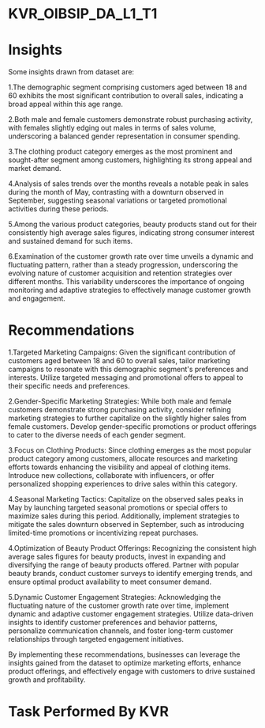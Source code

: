 # KVR_OIBSIP_DA_L1_T1
# Insights
Some insights drawn from dataset are:

1.The demographic segment comprising customers aged between 18 and 60 exhibits the most significant contribution to overall sales, indicating a broad appeal within this age range.

2.Both male and female customers demonstrate robust purchasing activity, with females slightly edging out males in terms of sales volume, underscoring a balanced gender representation in consumer spending.

3.The clothing product category emerges as the most prominent and sought-after segment among customers, highlighting its strong appeal and market demand.

4.Analysis of sales trends over the months reveals a notable peak in sales during the month of May, contrasting with a downturn observed in September, suggesting seasonal variations or targeted promotional activities during these periods.

5.Among the various product categories, beauty products stand out for their consistently high average sales figures, indicating strong consumer interest and sustained demand for such items.

6.Examination of the customer growth rate over time unveils a dynamic and fluctuating pattern, rather than a steady progression, underscoring the evolving nature of customer acquisition and retention strategies over different months. This variability underscores the importance of ongoing monitoring and adaptive strategies to effectively manage customer growth and engagement.

# Recommendations

1.Targeted Marketing Campaigns: Given the significant contribution of customers aged between 18 and 60 to overall sales, tailor marketing campaigns to resonate with this demographic segment's preferences and interests. Utilize targeted messaging and promotional offers to appeal to their specific needs and preferences.

2.Gender-Specific Marketing Strategies: While both male and female customers demonstrate strong purchasing activity, consider refining marketing strategies to further capitalize on the slightly higher sales from female customers. Develop gender-specific promotions or product offerings to cater to the diverse needs of each gender segment.

3.Focus on Clothing Products: Since clothing emerges as the most popular product category among customers, allocate resources and marketing efforts towards enhancing the visibility and appeal of clothing items. Introduce new collections, collaborate with influencers, or offer personalized shopping experiences to drive sales within this category.

4.Seasonal Marketing Tactics: Capitalize on the observed sales peaks in May by launching targeted seasonal promotions or special offers to maximize sales during this period. Additionally, implement strategies to mitigate the sales downturn observed in September, such as introducing limited-time promotions or incentivizing repeat purchases.

4.Optimization of Beauty Product Offerings: Recognizing the consistent high average sales figures for beauty products, invest in expanding and diversifying the range of beauty products offered. Partner with popular beauty brands, conduct customer surveys to identify emerging trends, and ensure optimal product availability to meet consumer demand.

5.Dynamic Customer Engagement Strategies: Acknowledging the fluctuating nature of the customer growth rate over time, implement dynamic and adaptive customer engagement strategies. Utilize data-driven insights to identify customer preferences and behavior patterns, personalize communication channels, and foster long-term customer relationships through targeted engagement initiatives.

By implementing these recommendations, businesses can leverage the insights gained from the dataset to optimize marketing efforts, enhance product offerings, and effectively engage with customers to drive sustained growth and profitability.

# Task Performed By KVR
